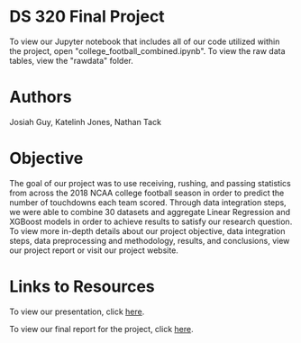 # DS 320 Final Project

To view our Jupyter notebook that includes all of our code utilized within the project, open "college_football_combined.ipynb". To view the raw data tables, view the "rawdata" folder.

# Authors

Josiah Guy, Katelinh Jones, Nathan Tack


# Objective

The goal of our project was to use receiving, rushing, and passing statistics from across the 2018 NCAA college football season in order to predict the number of touchdowns each team scored. Through data integration steps, we were able to combine 30 datasets and aggregate Linear Regression and XGBoost models in order to achieve results to satisfy our research question. To view more in-depth details about our project objective, data integration steps, data preprocessing and methodology, results, and conclusions, view our project report or visit our project website.

# Links to Resources

To view our presentation, click [here](https://docs.google.com/presentation/d/1OIbL84KAkPWIGSVQFOTESC3ACo10qtUzL_x6yz8MMTY/edit?usp=sharing).

To view our final report for the project, click [here](https://docs.google.com/document/d/19bNVrO0NNybSEKbsQteJVH6454eMyB6KRygCLTe8oUU/edit?usp=sharing).
